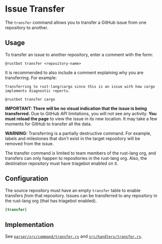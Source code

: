 # Issue Transfer

The `transfer` command allows you to transfer a GitHub issue from one repository to another.

## Usage

To transfer an issue to another repository, enter a comment with the form:

`@rustbot transfer <repository-name>`

It is recommended to also include a comment explaining why you are transferring. For example:

```
Transferring to rust-lang/cargo since this is an issue with how cargo
implements diagnostic reports.

@rustbot transfer cargo
```

**IMPORTANT: There will be no visual indication that the issue is being transferred.** Due to GitHub API limitations, you will not see any activity. **You must reload the page** to view the issue in its new location. It may take a few moments for GitHub to transfer all the data.

**WARNING:** Transferring is a partially destructive command. For example, labels and milestones that don't exist in the target repository will be removed from the issue.

The transfer command is limited to team members of the rust-lang org, and transfers can only happen to repositories in the rust-lang org. Also, the destination repository must have triagebot enabled on it.

## Configuration

The source repository must have an empty `transfer` table to enable transfers *from* that repository. Issues can be transferred to any repository in the rust-lang org (that has triagebot enabled).

```toml
[transfer]
```

## Implementation

See [`parser/src/command/transfer.rs`](https://github.com/rust-lang/triagebot/blob/HEAD/parser/src/command/transfer.rs) and [`src/handlers/transfer.rs`](https://github.com/rust-lang/triagebot/blob/HEAD/src/handlers/transfer.rs).
